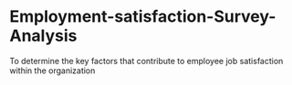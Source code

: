 # Employment-satisfaction-Survey-Analysis
To determine the key factors that contribute to employee job satisfaction within the organization

